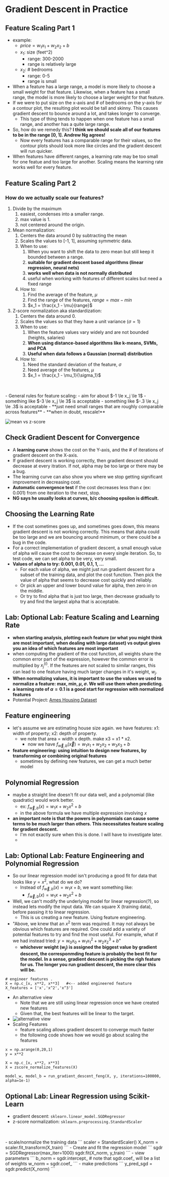 # Gradient Descent in Practice

## Feature Scaling Part 1
- example:
  - $price = w_1x_1 + w_2x_2 + b$
  - $x_1$: size (feet^2)
    - range: 300-2000
    - range is relatively large
  - $x_2$: # bedrooms
    - range: 0-5
    - range is small
- When a feature has a large range, a model is more likely to choose a small weight for that feature. Likewise, when a feature has a small range, the model is more likely to choose a larger weight for that feature.
- If we were to put size on the x-axis and # of bedrooms on the y-axis for a contour plot, the resulting plot would be tall and skinny. This causes gradient descent to bounce around a lot, and takes longer to converge.
  - This type of thing tends to happen when one feature has a small range, and another has a quite large range.
- So, how do we remedy this? **I think we should scale all of our features to be in the range [0, 1]. Andrew Ng agrees!**
  - Now every features has a comparable range for their values, so the contour plots should look more like circles and the gradient descent will run quicker.
- When features have different ranges, a learning rate may be too small for one featue and too large for another. Scaling means the learning rate works well for every feature.

## Feature Scaling Part 2
### How do we actually scale our features?
1. Divide by the maximum
   1. easiest, condenses into a smaller range.
   2. max value is 1.
   3. not centered around the origin.
2. Mean normalization:
   1. Centers the data around 0 by subtracting the mean
   2. Scales the values to [-1, 1], assuming symmetric data.
   3. When to use:
      1. When you want to shift the data to zero mean but still keep it bounded between a range.
      2. **suitable for gradient descent based algorithms (linear regression, neural nets)**
      3. **works well when data is not normally distributed**
      4. useful when working with features of different scales but need a fixed range
   4. How to:
      1. Find the average of the feature, $\mu$
      2. Find the range of the features, $range = max - min$
      3. $x_1 = \frac{x_1 - \mu}{range}$
3. Z-score normalization aka standardization:
   1. Centers the data around 0.
   2. Scales the values so that they have a unit variance ($\sigma = 1$)
   3. When to use:
      1. When the feature values vary widely and are not bounded (heights, salaries)
      2. **When using distance-based algorithms like k-means, SVMs, and PCA**
      3. **Useful when data follows a Gaussian (normal) distribution**
   4. How to:
      1. Need the standard deviation of the feature, $\sigma$
      2. Need average of the features, $\mu$
      3. $x_1 = \frac{x_1 - \mu_1}{\sigma_1}$
<br>
<br>
- General rules for feature scaling:
  - aim for about $-1 \le x_j \le 1$
    - something like $-3 \le x_j \le 3$ is acceptable
    - something like $-.3 \le x_j \le .3$ is acceptable
    - **just need small ranges that are roughly comparable across features**
  - **when in doubt, rescale!**

![mean vs z-score](./pictures/feature_scaling_ex)


## Check Gradient Descent for Convergence
- A **learning curve** shows the cost on the Y-axis, and the # of iterations of gradient descent on the X-axis.
- If gradient descent is working correctly, then gradient descent should decrease at every itration. If not, alpha may be too large or there may be a bug.
- The learning curve can also show you where we stop getting significant improvement in decreasing cost.
- **Automatic convergence test** if the cost decreases less than $\epsilon$ (ex: 0.001) from one iteration to the next, stop.
- **NG says he usually looks at curves, b/c choosing epsilon is difficult.**

## Choosing the Learning Rate
- If the cost sometimes goes up, and sometimes goes down, this means gradient descent is not working correctly. This means that alpha could be too large and we are bouncing around minimum, or there could be a bug in the code.
- For a correct implementation of gradient descent, a small enough value of alpha will cause the cost to decrease on every single iteration. So, to test code, we can set alpha to be very, very small.
- **Values of alpha to try: 0.001, 0.01, 0.1, 1, ...**
  - For each value of alpha, we might just run gradient descent for a subset of the training data, and plot the cost function. Then pick the value of alpha that seems to decrease cost quickly and reliably.
  - Or pick an upper and lower bound value for alpha, then zero in on the middle.
  - Or try to find alpha that is just too large, then decrease gradually to try and find the largest alpha that is acceptable.

## Lab: Optional Lab: Feature Scaling and Learning Rate
- **when starting analysis, plotting each feature (or what you might think are most important, when dealing with large dataset) vs output gives you an idea of which features are most important**
- when computing the gradient of the cost function, all weights share the common error part of the expression, however the common error is multiplied by $x_j^{(i)}$. If the features are not scaled to similar ranges, this can lead to one feature having much larger changes in it's weight, $w_j$.
- **When normalizing values, it is important to use the values we used to normalize a feature: max, min, $\mu, \sigma$. We will use them when predicting.**
- **a learning rate of $\alpha = 0.1$ is a good start for regression with normalized features**
- Potential Project: [Ames Housing Dataset](https://jse.amstat.org/v19n3/decock.pdf)

## Feature engineering
- let's assume we are estimating house size again. we have features: x1: width of property; x2: depth of property.
  - we note that area = width x depth. make x3 = x1 * x2.
    - now we have $f_{\vec{w},b}(\vec{x}) = w_1x_1 + w_2x_2 + w_3x_3 + b$
- **feature engineering: using intuition to design new features, by transforming or combining original features**
  - sometimes by defining new features, we can get a much better model

## Polynomial Regression
- maybe a straight line doesn't fit our data well, and a polynomial (like quadratic) would work better.
  - ex: $f_{\vec{w},b}(x) = w_1x + w_2x^2 + b$
  - in the above formula we have multiple expression involving $x$
- **an important note is that the powers in polynomials can cause some terms to be much larger than others. This necessitates feature scaling for gradient descent.**
  - I'm not exactly sure when this is done. I will have to investigate later.
  - 

## Lab: Optional Lab: Feature Engineering and Polynomial Regression
- So our linear regression model isn't producing a good fit for data that looks like $y = x^2$, what do we do?
  - Instead of $f_{\vec{w},b}(x) = w_1x + b$, we want something like:
    -  $f_{\vec{w},b}(x) = w_1x + w_2x^2 + b$
 -  Well, we can't modify the underlying model for linear regression(?), so instead lets modify the input data. We can square X (training data), before passing it to linear regression.
    -  This is us creating a new feature. Using feature engineering.
- "Above, we knew that an $x^2$ term was required. It may not always be obvious which features are required. One could add a variety of potential features to try and find the most useful. For example, what if we had instead tried: $y = w_0x_0 + w_1x_1^2 + w_2x_2^3 + b$"
  - **whichever weight ($w_j$) is assigned the biggest value by gradient descent, the corresponmding feature is probably the best fit for the model. In a sense, gradient descent is picking the righ feature for us. The longer you run gradient descent, the more clear this will be.**
```
# engineer features .
X = np.c_[x, x**2, x**3]   #<-- added engineered feature
X_features = ['x','x^2','x^3']
```
- An alternative view
  - Note that we are still using linear regression once we have created new features
  - Given that, the best features will be linear to the target.
- ![alternative view](./pictures/alternative_view.png)
- Scaling Features
  - feature scaling allows gradient descent to converge much faster
  - the following code shows how we would go about scaling the features
```
x = np.arange(0,20,1)
y = x**2

X = np.c_[x, x**2, x**3]
X = zscore_normalize_features(X) 

model_w, model_b = run_gradient_descent_feng(X, y, iterations=100000, alpha=1e-1)
```

## Optional Lab: Linear Regression using Scikit-Learn
- gradient descent: `sklearn.linear_model.SGDRegressor`
- z-score normalization: `sklearn.preprocessing.StandardScaler`
<br>
<br>
- scale/normalize the training data
```
scaler = StandardScaler()
X_norm = scaler.fit_transform(X_train)
```
- Create and fit the regression model
```
sgdr = SGDRegressor(max_iter=1000)
sgdr.fit(X_norm, y_train)
```
- view parameters
```
b_norm = sgdr.intercept_
# note that sgdr.coef_ will be a list of weights
w_norm = sgdr.coef_
```
- make predictions
```
y_pred_sgd = sgdr.predict(X_norm)
```
